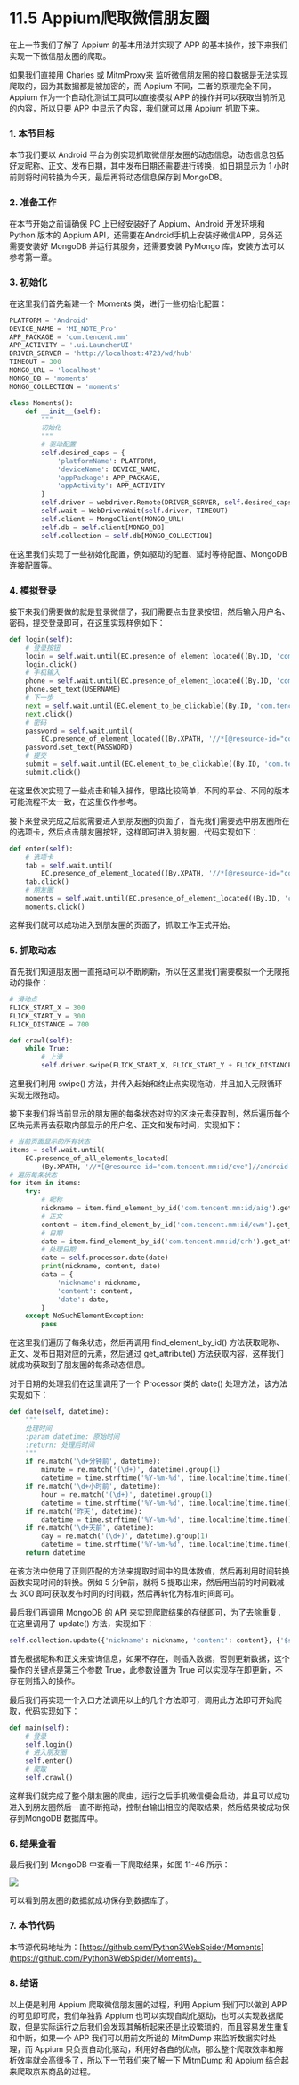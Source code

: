 # 11.5 Appium爬取微信朋友圈

在上一节我们了解了 Appium 的基本用法并实现了 APP 的基本操作，接下来我们实现一下微信朋友圈的爬取。

如果我们直接用 Charles 或 MitmProxy来 监听微信朋友圈的接口数据是无法实现爬取的，因为其数据都是被加密的，而 Appium 不同，二者的原理完全不同，Appium 作为一个自动化测试工具可以直接模拟 APP 的操作并可以获取当前所见的内容，所以只要 APP 中显示了内容，我们就可以用 Appium 抓取下来。

### 1. 本节目标

本节我们要以 Android 平台为例实现抓取微信朋友圈的动态信息，动态信息包括好友昵称、正文、发布日期，其中发布日期还需要进行转换，如日期显示为 1 小时前则将时间转换为今天，最后再将动态信息保存到 MongoDB。

### 2. 准备工作

在本节开始之前请确保 PC 上已经安装好了 Appium、Android 开发环境和 Python 版本的 Appium API，还需要在Android手机上安装好微信APP，另外还需要安装好 MongoDB 并运行其服务，还需要安装 PyMongo 库，安装方法可以参考第一章。

### 3. 初始化

在这里我们首先新建一个 Moments 类，进行一些初始化配置：

```python
PLATFORM = 'Android'
DEVICE_NAME = 'MI_NOTE_Pro'
APP_PACKAGE = 'com.tencent.mm'
APP_ACTIVITY = '.ui.LauncherUI'
DRIVER_SERVER = 'http://localhost:4723/wd/hub'
TIMEOUT = 300
MONGO_URL = 'localhost'
MONGO_DB = 'moments'
MONGO_COLLECTION = 'moments'

class Moments():
    def __init__(self):
        """
        初始化
        """
        # 驱动配置
        self.desired_caps = {
            'platformName': PLATFORM,
            'deviceName': DEVICE_NAME,
            'appPackage': APP_PACKAGE,
            'appActivity': APP_ACTIVITY
        }
        self.driver = webdriver.Remote(DRIVER_SERVER, self.desired_caps)
        self.wait = WebDriverWait(self.driver, TIMEOUT)
        self.client = MongoClient(MONGO_URL)
        self.db = self.client[MONGO_DB]
        self.collection = self.db[MONGO_COLLECTION]
```

在这里我们实现了一些初始化配置，例如驱动的配置、延时等待配置、MongoDB 连接配置等。

### 4. 模拟登录

接下来我们需要做的就是登录微信了，我们需要点击登录按钮，然后输入用户名、密码，提交登录即可，在这里实现样例如下：

```python
def login(self):
    # 登录按钮
    login = self.wait.until(EC.presence_of_element_located((By.ID, 'com.tencent.mm:id/cjk')))
    login.click()
    # 手机输入
    phone = self.wait.until(EC.presence_of_element_located((By.ID, 'com.tencent.mm:id/h2')))
    phone.set_text(USERNAME)
    # 下一步
    next = self.wait.until(EC.element_to_be_clickable((By.ID, 'com.tencent.mm:id/adj')))
    next.click()
    # 密码
    password = self.wait.until(
        EC.presence_of_element_located((By.XPATH, '//*[@resource-id="com.tencent.mm:id/h2"][1]')))
    password.set_text(PASSWORD)
    # 提交
    submit = self.wait.until(EC.element_to_be_clickable((By.ID, 'com.tencent.mm:id/adj')))
    submit.click()
```

在这里依次实现了一些点击和输入操作，思路比较简单，不同的平台、不同的版本可能流程不太一致，在这里仅作参考。

接下来登录完成之后就需要进入到朋友圈的页面了，首先我们需要选中朋友圈所在的选项卡，然后点击朋友圈按钮，这样即可进入朋友圈，代码实现如下：

```python
def enter(self):
    # 选项卡
    tab = self.wait.until(
        EC.presence_of_element_located((By.XPATH, '//*[@resource-id="com.tencent.mm:id/bw3"][3]')))
    tab.click()
    # 朋友圈
    moments = self.wait.until(EC.presence_of_element_located((By.ID, 'com.tencent.mm:id/atz')))
    moments.click()
```

这样我们就可以成功进入到朋友圈的页面了，抓取工作正式开始。

### 5. 抓取动态

首先我们知道朋友圈一直拖动可以不断刷新，所以在这里我们需要模拟一个无限拖动的操作：

```python
# 滑动点
FLICK_START_X = 300
FLICK_START_Y = 300
FLICK_DISTANCE = 700

def crawl(self):
    while True:
        # 上滑
        self.driver.swipe(FLICK_START_X, FLICK_START_Y + FLICK_DISTANCE, FLICK_START_X, FLICK_START_Y)
```

这里我们利用 swipe() 方法，并传入起始和终止点实现拖动，并且加入无限循环实现无限拖动。

接下来我们将当前显示的朋友圈的每条状态对应的区块元素获取到，然后遍历每个区块元素再去获取内部显示的用户名、正文和发布时间，实现如下：

```python
# 当前页面显示的所有状态
items = self.wait.until(
    EC.presence_of_all_elements_located(
        (By.XPATH, '//*[@resource-id="com.tencent.mm:id/cve"]//android.widget.FrameLayout')))
# 遍历每条状态
for item in items:
    try:
        # 昵称
        nickname = item.find_element_by_id('com.tencent.mm:id/aig').get_attribute('text')
        # 正文
        content = item.find_element_by_id('com.tencent.mm:id/cwm').get_attribute('text')
        # 日期
        date = item.find_element_by_id('com.tencent.mm:id/crh').get_attribute('text')
        # 处理日期
        date = self.processor.date(date)
        print(nickname, content, date)
        data = {
            'nickname': nickname,
            'content': content,
            'date': date,
        }   
    except NoSuchElementException:
        pass
```

在这里我们遍历了每条状态，然后再调用 find_element_by_id() 方法获取昵称、正文、发布日期对应的元素，然后通过 get_attribute() 方法获取内容，这样我们就成功获取到了朋友圈的每条动态信息。

对于日期的处理我们在这里调用了一个 Processor 类的 date() 处理方法，该方法实现如下：

```python
def date(self, datetime):
    """
    处理时间
    :param datetime: 原始时间
    :return: 处理后时间
    """
    if re.match('\d+分钟前', datetime):
        minute = re.match('(\d+)', datetime).group(1)
        datetime = time.strftime('%Y-%m-%d', time.localtime(time.time() - float(minute) * 60))
    if re.match('\d+小时前', datetime):
        hour = re.match('(\d+)', datetime).group(1)
        datetime = time.strftime('%Y-%m-%d', time.localtime(time.time() - float(hour) * 60 * 60))
    if re.match('昨天', datetime):
        datetime = time.strftime('%Y-%m-%d', time.localtime(time.time() - 24 * 60 * 60))
    if re.match('\d+天前', datetime):
        day = re.match('(\d+)', datetime).group(1)
        datetime = time.strftime('%Y-%m-%d', time.localtime(time.time()) - float(day) * 24 * 60 * 60)
    return datetime
```

在该方法中使用了正则匹配的方法来提取时间中的具体数值，然后再利用时间转换函数实现时间的转换。例如 5 分钟前，就将 5 提取出来，然后用当前的时间戳减去 300 即可获取发布时间的时间戳，然后再转化为标准时间即可。

最后我们再调用 MongoDB 的 API 来实现爬取结果的存储即可，为了去除重复，在这里调用了 update() 方法，实现如下：

```python
self.collection.update({'nickname': nickname, 'content': content}, {'$set': data}, True)
```

首先根据昵称和正文来查询信息，如果不存在，则插入数据，否则更新数据，这个操作的关键点是第三个参数 True，此参数设置为 True 可以实现存在即更新，不存在则插入的操作。

最后我们再实现一个入口方法调用以上的几个方法即可，调用此方法即可开始爬取，代码实现如下：

```python
def main(self):
    # 登录
    self.login()
    # 进入朋友圈
    self.enter()
    # 爬取
    self.crawl()
```

这样我们就完成了整个朋友圈的爬虫，运行之后手机微信便会启动，并且可以成功进入到朋友圈然后一直不断拖动，控制台输出相应的爬取结果，然后结果被成功保存到MongoDB 数据库中。

### 6. 结果查看

最后我们到 MongoDB 中查看一下爬取结果，如图 11-46 所示：

![](./pictures/11-46.jpg)

可以看到朋友圈的数据就成功保存到数据库了。

### 7. 本节代码

本节源代码地址为：[https://github.com/Python3WebSpider/Moments](https://github.com/Python3WebSpider/Moments)。

### 8. 结语

以上便是利用 Appium 爬取微信朋友圈的过程，利用 Appium 我们可以做到 APP 的可见即可爬，我们单独靠 Appium 也可以实现自动化驱动，也可以实现数据爬取，但是实际运行之后我们会发现其解析起来还是比较繁琐的，而且容易发生重复和中断，如果一个 APP 我们可以用前文所说的 MitmDump 来监听数据实时处理，而 Appium 只负责自动化驱动，利用好各自的优点，那么整个爬取效率和解析效率就会高很多了，所以下一节我们来了解一下 MitmDump 和 Appium 结合起来爬取京东商品的过程。




